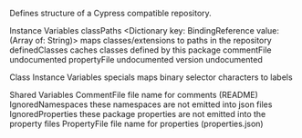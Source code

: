Defines structure of a Cypress compatible repository.

Instance Variables
	classPaths	<Dictionary key: BindingReference value: (Array of: String)> maps classes/extensions to paths in the repository
	definedClasses	<Array of: BindingReference> caches classes defined by this package
	commentFile	<Object> undocumented
	propertyFile	<Object> undocumented
	version	<Object> undocumented

Class Instance Variables
	specials	<Dictionary> maps binary selector characters to labels

Shared Variables
	CommentFile	<String> file name for comments (README)
	IgnoredNamespaces	<Set of: Namespace> these namespaces are not emitted into json files
	IgnoredProperties	<Array of: Symbol> these package properties are not emitted into the property files
	PropertyFile	<String> file name for properties (properties.json)

